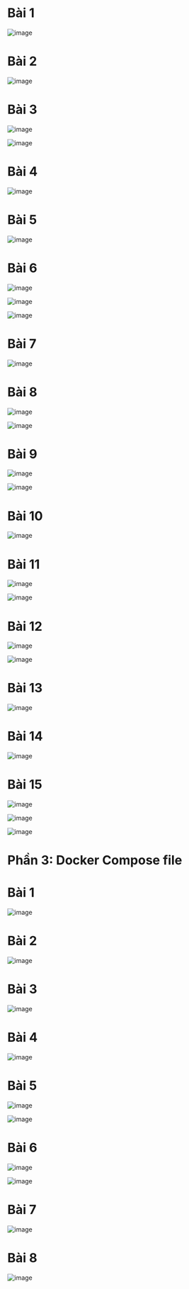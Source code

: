 <h1>Bài 1</h1>

![image](https://github.com/user-attachments/assets/f3eafea5-99ca-46f8-a3dc-76a6bbe2c7c5)

<h1>Bài 2</h1>

![image](https://github.com/user-attachments/assets/dc00ee81-ce89-4425-a8f4-68516406c4cc)

<h1>Bài 3</h1>

![image](https://github.com/user-attachments/assets/6f0bc5f8-5a33-4c9e-ae6f-89a8ac0a27fd)

![image](https://github.com/user-attachments/assets/13694826-5cfc-410f-a56b-fd9220f16602)

<h1>Bài 4</h1>

![image](https://github.com/user-attachments/assets/9205e83a-ecd7-4d0c-a32d-aebfb5bfd2ab)

<h1>Bài 5</h1>

![image](https://github.com/user-attachments/assets/dd2a14e5-de28-43e2-9aaf-3d0f1533060d)

<h1>Bài 6</h1>

![image](https://github.com/user-attachments/assets/b93d6342-8a55-4ea6-ab3c-0137405a963a)

![image](https://github.com/user-attachments/assets/c449568b-6637-4e3e-ba5d-8eb4b5aae3eb)

![image](https://github.com/user-attachments/assets/5c5ca888-2b40-4330-8737-3f0c3a8f0576)

<h1>Bài 7</h1>

![image](https://github.com/user-attachments/assets/e0115091-dce9-4360-857d-d29d1d94218f)

<h1>Bài 8</h1>

![image](https://github.com/user-attachments/assets/3ae790ea-dd77-4188-95dc-195e57338ace)

![image](https://github.com/user-attachments/assets/f14f411e-e98c-4326-ab62-3c0e8a940d56)

<h1>Bài 9</h1>

![image](https://github.com/user-attachments/assets/d9cd9b6a-bb6a-4779-b55b-55961f3f6af1)

![image](https://github.com/user-attachments/assets/c550c12f-4d62-405f-899f-cf8349950647)

<h1>Bài 10</h1>

![image](https://github.com/user-attachments/assets/f94d4e1c-bb7b-4ca5-8529-9c33aad740e8)

<h1>Bài 11</h1>

![image](https://github.com/user-attachments/assets/e032b426-fbf5-40a5-9c2a-a90dddc12397)

![image](https://github.com/user-attachments/assets/11d28f8a-a64a-40d0-afaa-b05ed7f11821)

<h1>Bài 12</h1>

![image](https://github.com/user-attachments/assets/1304001b-1eca-4004-a2a6-0ace0b6c4e8b)

![image](https://github.com/user-attachments/assets/10738bbb-b237-49b8-97fd-113e14afa66d)

<h1>Bài 13</h1>

![image](https://github.com/user-attachments/assets/57f9e30f-44c2-4cb2-952d-99f4c985d546)

<h1>Bài 14</h1>

![image](https://github.com/user-attachments/assets/add64701-8b64-4ee9-b156-3fca45893d84)

<h1>Bài 15</h1>

![image](https://github.com/user-attachments/assets/2dfbe0de-262e-4805-a78a-4dab2405f0fc)

![image](https://github.com/user-attachments/assets/eaf90bc4-faf9-4e4e-96e3-c451fe3a7502)

![image](https://github.com/user-attachments/assets/389e4ea0-9ea9-4340-8493-4c176664fd6f)

<h1>Phần 3: Docker Compose file</h1>
<h1>Bài 1</h1>

![image](https://github.com/user-attachments/assets/11c4be1c-4861-45d1-8bc5-f6e00e32a9af)

<h1>Bài 2</h1>

![image](https://github.com/user-attachments/assets/23325805-3905-44ce-bad7-093cd2a6a40c)

<h1>Bài 3</h1>

![image](https://github.com/user-attachments/assets/9464d81f-70f9-4db4-bdb3-de5886c11056)

<h1>Bài 4</h1>

![image](https://github.com/user-attachments/assets/1e9a3442-07c3-4e17-bbee-8082cdabfef6)

<h1>Bài 5</h1>

![image](https://github.com/user-attachments/assets/c02bfc85-5e23-4220-90be-a72b8e9be661)

![image](https://github.com/user-attachments/assets/831ee55d-4640-45e0-803b-32eede7b48d1)

<h1>Bài 6</h1>

![image](https://github.com/user-attachments/assets/66a033cc-44d9-480f-a31b-5f8ba9d89e3f)

![image](https://github.com/user-attachments/assets/7679ab24-dd26-47ca-b179-8e2d3d10e54b)

<h1>Bài 7</h1>

![image](https://github.com/user-attachments/assets/14ac028e-39c6-4312-9852-f644c81ac9fa)

<h1>Bài 8</h1>

![image](https://github.com/user-attachments/assets/651de313-903a-487a-af28-ecbe2b5f0452)
